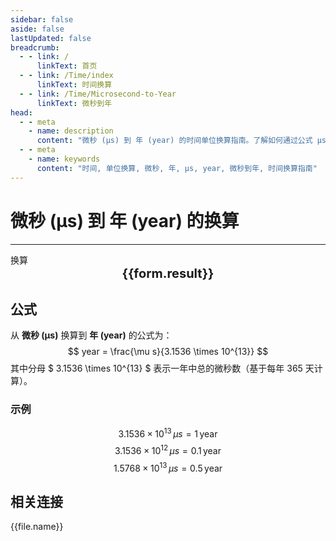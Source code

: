 ```yaml
---
sidebar: false
aside: false
lastUpdated: false
breadcrumb:
  - - link: /
      linkText: 首页
  - - link: /Time/index
      linkText: 时间换算
  - - link: /Time/Microsecond-to-Year
      linkText: 微秒到年
head:
  - - meta
    - name: description
      content: "微秒 (μs) 到 年 (year) 的时间单位换算指南。了解如何通过公式 μs ÷ 3.1536e+13 换算为年。"
  - - meta
    - name: keywords
      content: "时间, 单位换算, 微秒, 年, μs, year, 微秒到年, 时间换算指南"
---
```

# 微秒 (μs) 到 年 (year) 的换算

---
<script setup>
import { onMounted, reactive, inject, ref } from 'vue'
import { NButton,NForm ,NFormItem,NInput,NInputNumber,NSelect,NCard,useMessage,NGrid ,NGi  } from 'naive-ui'
import { defineClientComponent } from 'vitepress'
import { Time } from '../../files';

const convert = inject('convert')

// 常量定义
const MICROSECONDS_IN_YEAR = 3.1536e13 // 3.1536 × 10^13 μs per year

const form = reactive({
  number: null,
  result: '',
})

const convertHandler = () => {
  const input = parseFloat(form.number)

  if (isNaN(input) || input < 0) {
    form.result = '请输入一个有效的非负数值。'
    return
  }

  const convertedValue = input / MICROSECONDS_IN_YEAR
  if (convertedValue < Number.EPSILON) {
    form.result = '结果非常小，接近于零。'
  } else {
    form.result = `${input.toLocaleString()}μs = ${convertedValue.toExponential(5)}year`
  }
}
</script>

<n-form size="large" :model="form">
  <n-form-item label="微秒 (μs)">
    <n-input-number v-model:value="form.number" placeholder="输入微秒" style="width: 100%" />
  </n-form-item>
  <n-form-item>
    <n-button type="info" @click="convertHandler" block>换算</n-button>
  </n-form-item>
</n-form>

<n-card  embedded :bordered="false" hoverable>
  <div  style="text-align:center;font-size:20px;">
    <strong>{{form.result}}</strong>
  </div>
</n-card>

## 公式

从 **微秒 (μs)** 换算到 **年 (year)** 的公式为：
$$ year = \frac{\mu s}{3.1536 \times 10^{13}} $$
其中分母 $ 3.1536 \times 10^{13} $ 表示一年中总的微秒数（基于每年 365 天计算）。

### 示例
$$ 3.1536 \times 10^{13} \, \mu s = 1 \, \text{year} $$
$$ 3.1536 \times 10^{12} \, \mu s = 0.1 \, \text{year} $$
$$ 1.5768 \times 10^{13} \, \mu s = 0.5 \, \text{year} $$
## 相关连接
<n-grid x-gap="12" :cols="2">
  <n-gi v-for="(file, index) in Time" :key="index">
    <n-button
      text
      tag="a"
      :href="file.path"
      type="info"
    >
      {{file.name}}
    </n-button>
  </n-gi>
</n-grid>